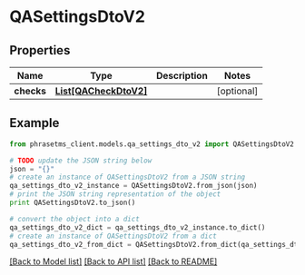 # QASettingsDtoV2

## Properties

| Name       | Type                                      | Description | Notes      |
| ---------- | ----------------------------------------- | ----------- | ---------- |
| **checks** | [**List[QACheckDtoV2]**](QACheckDtoV2.md) |             | [optional] |

## Example

```python
from phrasetms_client.models.qa_settings_dto_v2 import QASettingsDtoV2

# TODO update the JSON string below
json = "{}"
# create an instance of QASettingsDtoV2 from a JSON string
qa_settings_dto_v2_instance = QASettingsDtoV2.from_json(json)
# print the JSON string representation of the object
print QASettingsDtoV2.to_json()

# convert the object into a dict
qa_settings_dto_v2_dict = qa_settings_dto_v2_instance.to_dict()
# create an instance of QASettingsDtoV2 from a dict
qa_settings_dto_v2_from_dict = QASettingsDtoV2.from_dict(qa_settings_dto_v2_dict)
```

[[Back to Model list]](../README.md#documentation-for-models) [[Back to API list]](../README.md#documentation-for-api-endpoints) [[Back to README]](../README.md)
